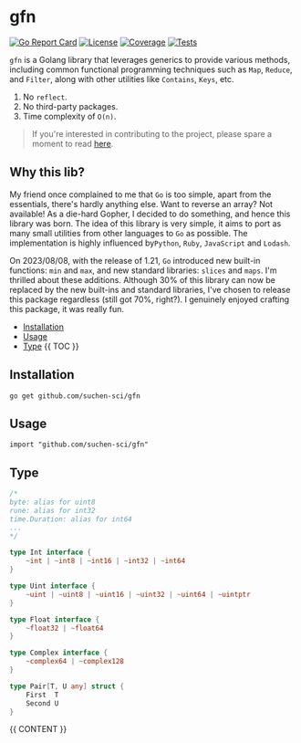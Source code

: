 # gfn

[![Go Report Card](https://goreportcard.com/badge/github.com/suchen-sci/gfn?style=flat-square)](https://goreportcard.com/report/github.com/suchen-sci/gfn)
[![License](https://img.shields.io/badge/License-Apache%202.0-blue.svg)](https://github.com/suchen-sci/gfn/blob/main/LICENSE)
[![Coverage](https://codecov.io/gh/suchen-sci/gfn/branch/main/graph/badge.svg)](https://app.codecov.io/gh/suchen-sci/gfn/tree/main)
[![Tests](https://github.com/suchen-sci/gfn/actions/workflows/test.yml/badge.svg)](https://github.com/suchen-sci/gfn/actions/workflows/test.yml)

`gfn` is a Golang library that leverages generics to provide various methods, including common functional programming techniques such as `Map`, `Reduce`, and `Filter`, along with other utilities like `Contains`, `Keys`, etc.

1. No `reflect`. 
2. No third-party packages. 
3. Time complexity of `O(n)`.

> If you're interested in contributing to the project, please spare a moment to read [here](./doc/README.md).

## Why this lib?
My friend once complained to me that `Go` is too simple, apart from the essentials, there's hardly anything else. Want to reverse an array? Not available! As a die-hard Gopher, I decided to do something, and hence this library was born. The idea of this library is very simple, it aims to port as many small utilities from other languages to `Go` as possible. The implementation is highly influenced by`Python`, `Ruby`, `JavaScript` and `Lodash`.

On 2023/08/08, with the release of 1.21, `Go` introduced new built-in functions: `min` and `max`, and new standard libraries: `slices` and `maps`. I'm thrilled about these additions. Although 30% of this library can now be replaced by the new built-ins and standard libraries, I've chosen to release this package regardless (still got 70%, right?). I genuinely enjoyed crafting this package, it was really fun.



- [Installation](#installation)
- [Usage](#usage)
- [Type](#type)
{{ TOC }}


## Installation
```
go get github.com/suchen-sci/gfn
```

## Usage 
```
import "github.com/suchen-sci/gfn"
```

## Type

```go
/*
byte: alias for uint8
rune: alias for int32
time.Duration: alias for int64
...
*/

type Int interface {
    ~int | ~int8 | ~int16 | ~int32 | ~int64
}

type Uint interface {
    ~uint | ~uint8 | ~uint16 | ~uint32 | ~uint64 | ~uintptr
}

type Float interface {
    ~float32 | ~float64
}

type Complex interface {
    ~complex64 | ~complex128
}

type Pair[T, U any] struct {
    First  T
    Second U
}
```

{{ CONTENT }}
